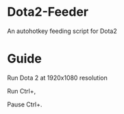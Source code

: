 # Dota2-Feeder
An autohotkey feeding script for Dota2

# Guide
Run Dota 2 at 1920x1080 resolution

Run Ctrl+,

Pause Ctrl+.
